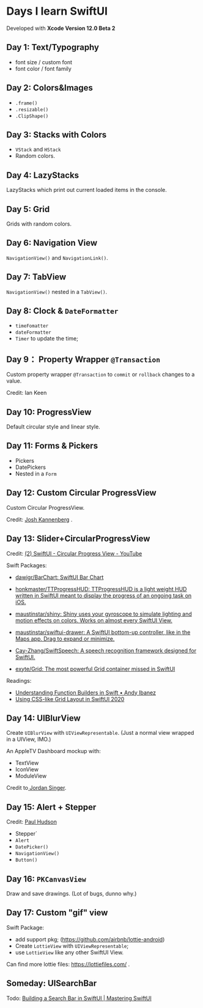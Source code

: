 # Days I learn SwiftUI

Developed with **Xcode Version 12.0 Beta 2**

## Day 1: Text/Typography

- font size / custom font
- font color / font family

## Day 2: Colors&Images

- `.frame()`
- `.resizable()`
- `.ClipShape()`

## Day 3: Stacks with Colors

- `VStack` and `HStack`
- Random colors.

## Day 4: LazyStacks
LazyStacks which print out current loaded  items in the console.

## Day 5: Grid
Grids with random colors.

## Day 6: Navigation View

`NavigationView()` and `NavigationLink()`.

## Day 7: TabView

`NavigationView()` nested in a `TabView()`.

## Day 8: Clock & `DateFormatter`

- `timeFomatter`
- `dateFormatter`
- `Timer` to update the time;

## Day 9： Property Wrapper `@Transaction`

Custom property wrapper `@Transaction` to `commit` or `rollback` changes to a value.

Credit: Ian Keen

## Day 10: ProgressView

Default circular style and linear style.

## Day 11: Forms & Pickers

- Pickers
- DatePickers
- Nested in a `Form`

## Day 12: Custom Circular ProgressView

Custom Circular ProgressView.

Credit: [Josh Kannenberg](https://www.youtube.com/watch?v=095s3BF-yHA) .

## Day 13: Slider+CircularProgressView

Credit: [(2) SwiftUI - Circular Progress View - YouTube](https://www.youtube.com/watch?v=K5OLnQJueNM&feature=youtu.be)

Swift Packages: 

- [dawigr/BarChart: SwiftUI Bar Chart](https://github.com/dawigr/BarChart)
- [honkmaster/TTProgressHUD: TTProgressHUD is a light weight HUD written in SwiftUI meant to display the progress of an ongoing task on iOS.](https://github.com/honkmaster/TTProgressHUD)

- [maustinstar/shiny: Shiny uses your gyroscope to simulate lighting and motion effects on colors. Works on almost every SwiftUI View.](https://github.com/maustinstar/shiny)
- [maustinstar/swiftui-drawer: A SwiftUI bottom-up controller, like in the Maps app. Drag to expand or minimize.](https://github.com/maustinstar/swiftui-drawer)
- [Cay-Zhang/SwiftSpeech: A speech recognition framework designed for SwiftUI.](https://github.com/Cay-Zhang/SwiftSpeech)
- [exyte/Grid: The most powerful Grid container missed in SwiftUI](https://github.com/exyte/Grid)

Readings: 

- [Understanding Function Builders in Swift • Andy Ibanez](https://www.andyibanez.com/posts/understanding-function-builders/)
- [Using CSS-like Grid Layout in SwiftUI 2020](https://exyte.com/blog/implementing-grid-layout-in-swiftui?utm_source=reddit&utm_medium=referral&utm_campaign=website_blog)

## Day 14: UIBlurView

Create `UIBlurView` with `UIViewRepresentable`. (Just a normal view wrapped in a UIView, IMO.)

An AppleTV Dashboard mockup with: 

- TextView
- IconView
- ModuleView

Credit to[ Jordan Singer](https://gist.github.com/jordansinger/87497bb3ed7e663ddacdbc9c9829be69).

## Day 15: Alert + Stepper

Credit: [Paul Hudson](https://www.hackingwithswift.com/books/ios-swiftui/betterrest-introduction)

- Stepper`
- `Alert`
- `DatePicker()`
- `NavigationView()`
- `Button()`

## Day 16: `PKCanvasView`

Draw and save drawings. (Lot of bugs, dunno why.)

## Day 17: Custom "gif" view

Swift Package: 

- add support pkg; (https://github.com/airbnb/lottie-android)
- Create `LottieView` with `UIViewRepresentable`;
- use `LottieView` like any other SwiftUI View.

Can find more lottie files: https://lottiefiles.com/ .

## Someday: UISearchBar

Todo: [Building a Search Bar in SwiftUI | Mastering SwiftUI](https://www.appcoda.com/swiftui-search-bar/)